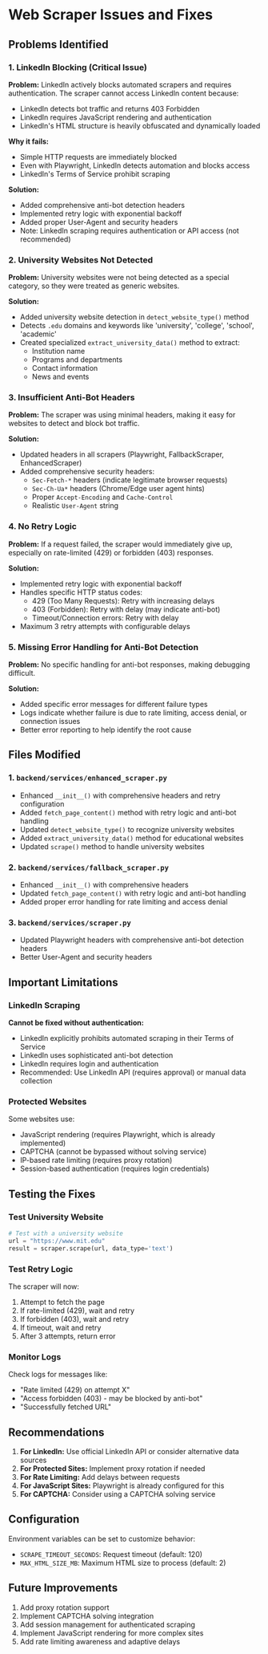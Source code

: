 # Web Scraper Issues and Fixes

## Problems Identified

### 1. **LinkedIn Blocking (Critical Issue)**
**Problem:** LinkedIn actively blocks automated scrapers and requires authentication. The scraper cannot access LinkedIn content because:
- LinkedIn detects bot traffic and returns 403 Forbidden
- LinkedIn requires JavaScript rendering and authentication
- LinkedIn's HTML structure is heavily obfuscated and dynamically loaded

**Why it fails:**
- Simple HTTP requests are immediately blocked
- Even with Playwright, LinkedIn detects automation and blocks access
- LinkedIn's Terms of Service prohibit scraping

**Solution:** 
- Added comprehensive anti-bot detection headers
- Implemented retry logic with exponential backoff
- Added proper User-Agent and security headers
- Note: LinkedIn scraping requires authentication or API access (not recommended)

### 2. **University Websites Not Detected**
**Problem:** University websites were not being detected as a special category, so they were treated as generic websites.

**Solution:**
- Added university website detection in `detect_website_type()` method
- Detects `.edu` domains and keywords like 'university', 'college', 'school', 'academic'
- Created specialized `extract_university_data()` method to extract:
  - Institution name
  - Programs and departments
  - Contact information
  - News and events

### 3. **Insufficient Anti-Bot Headers**
**Problem:** The scraper was using minimal headers, making it easy for websites to detect and block bot traffic.

**Solution:**
- Updated headers in all scrapers (Playwright, FallbackScraper, EnhancedScraper)
- Added comprehensive security headers:
  - `Sec-Fetch-*` headers (indicate legitimate browser requests)
  - `Sec-Ch-Ua*` headers (Chrome/Edge user agent hints)
  - Proper `Accept-Encoding` and `Cache-Control`
  - Realistic `User-Agent` string

### 4. **No Retry Logic**
**Problem:** If a request failed, the scraper would immediately give up, especially on rate-limited (429) or forbidden (403) responses.

**Solution:**
- Implemented retry logic with exponential backoff
- Handles specific HTTP status codes:
  - 429 (Too Many Requests): Retry with increasing delays
  - 403 (Forbidden): Retry with delay (may indicate anti-bot)
  - Timeout/Connection errors: Retry with delay
- Maximum 3 retry attempts with configurable delays

### 5. **Missing Error Handling for Anti-Bot Detection**
**Problem:** No specific handling for anti-bot responses, making debugging difficult.

**Solution:**
- Added specific error messages for different failure types
- Logs indicate whether failure is due to rate limiting, access denial, or connection issues
- Better error reporting to help identify the root cause

## Files Modified

### 1. `backend/services/enhanced_scraper.py`
- Enhanced `__init__()` with comprehensive headers and retry configuration
- Added `fetch_page_content()` method with retry logic and anti-bot handling
- Updated `detect_website_type()` to recognize university websites
- Added `extract_university_data()` method for educational websites
- Updated `scrape()` method to handle university websites

### 2. `backend/services/fallback_scraper.py`
- Enhanced `__init__()` with comprehensive headers
- Updated `fetch_page_content()` with retry logic and anti-bot handling
- Added proper error handling for rate limiting and access denial

### 3. `backend/services/scraper.py`
- Updated Playwright headers with comprehensive anti-bot detection headers
- Better User-Agent and security headers

## Important Limitations

### LinkedIn Scraping
**Cannot be fixed without authentication:**
- LinkedIn explicitly prohibits automated scraping in their Terms of Service
- LinkedIn uses sophisticated anti-bot detection
- LinkedIn requires login and authentication
- Recommended: Use LinkedIn API (requires approval) or manual data collection

### Protected Websites
Some websites use:
- JavaScript rendering (requires Playwright, which is already implemented)
- CAPTCHA (cannot be bypassed without solving service)
- IP-based rate limiting (requires proxy rotation)
- Session-based authentication (requires login credentials)

## Testing the Fixes

### Test University Website
```python
# Test with a university website
url = "https://www.mit.edu"
result = scraper.scrape(url, data_type='text')
```

### Test Retry Logic
The scraper will now:
1. Attempt to fetch the page
2. If rate-limited (429), wait and retry
3. If forbidden (403), wait and retry
4. If timeout, wait and retry
5. After 3 attempts, return error

### Monitor Logs
Check logs for messages like:
- "Rate limited (429) on attempt X"
- "Access forbidden (403) - may be blocked by anti-bot"
- "Successfully fetched URL"

## Recommendations

1. **For LinkedIn:** Use official LinkedIn API or consider alternative data sources
2. **For Protected Sites:** Implement proxy rotation if needed
3. **For Rate Limiting:** Add delays between requests
4. **For JavaScript Sites:** Playwright is already configured for this
5. **For CAPTCHA:** Consider using a CAPTCHA solving service

## Configuration

Environment variables can be set to customize behavior:
- `SCRAPE_TIMEOUT_SECONDS`: Request timeout (default: 120)
- `MAX_HTML_SIZE_MB`: Maximum HTML size to process (default: 2)

## Future Improvements

1. Add proxy rotation support
2. Implement CAPTCHA solving integration
3. Add session management for authenticated scraping
4. Implement JavaScript rendering for more complex sites
5. Add rate limiting awareness and adaptive delays

